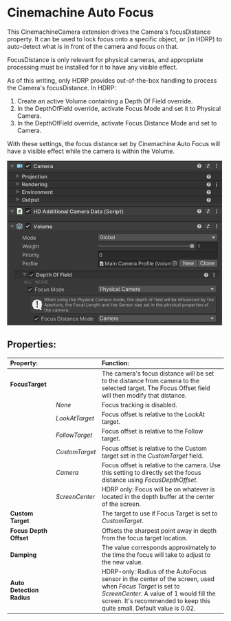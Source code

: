 # Cinemachine Auto Focus

This CinemachineCamera extension drives the Camera's focusDistance property.  It can be used to lock focus onto a specific object, or (in HDRP) to auto-detect what is in front of the camera and focus on that.
    
FocusDistance is only relevant for physical cameras, and appropriate processing must be installed for it to have any visible effect.

As of this writing, only HDRP provides out-of-the-box handling to process the Camera's focusDistance.  In HDRP:
1. Create an active Volume containing a Depth Of Field override.
1. In the DepthOfField override, activate Focus Mode and set it to Physical Camera.
1. In the DepthOfField override, activate Focus Distance Mode and set to Camera.  
 
With these settings, the focus distance set by Cinemachine Auto Focus will have a visible effect while the camera is within the Volume.

![Example Auto Vocus Volume](images/CinemachineAutoVocusVolume.png)


## Properties:

| **Property:** || **Function:** |
|:---|:---|:---|
| __FocusTarget__ || The camera's focus distance will be set to the distance from camera to the selected target.  The Focus Offset field will then modify that distance.  |
| | _None_ | Focus tracking is disabled. |
| | _LookAtTarget_ | Focus offset is relative to the LookAt target. |
| | _FollowTarget_ | Focus offset is relative to the Follow target. |
| | _CustomTarget_ | Focus offset is relative to the Custom target set in the _CustomTarget_ field. |
| | _Camera_ | Focus offset is relative to the camera.  Use this setting to directly set the focus distance using _FocusDepthOffset_. |
| | _ScreenCenter_ | HDRP only: Focus will be on whatever is located in the depth buffer at the center of the screen. |
| __Custom Target__ || The target to use if Focus Target is set to _CustomTarget_.  |
| __Focus Depth Offset__ || Offsets the sharpest point away in depth from the focus target location.  |
| __Damping__ || The value corresponds approximately to the time the focus will take to adjust to the new value.  |
| __Auto Detection Radius__ || HDRP-only: Radius of the AutoFocus sensor in the center of the screen, used when _Focus Target_ is set to _ScreenCenter_.  A value of 1 would fill the screen.  It's recommended to keep this quite small.  Default value is 0.02.  |
